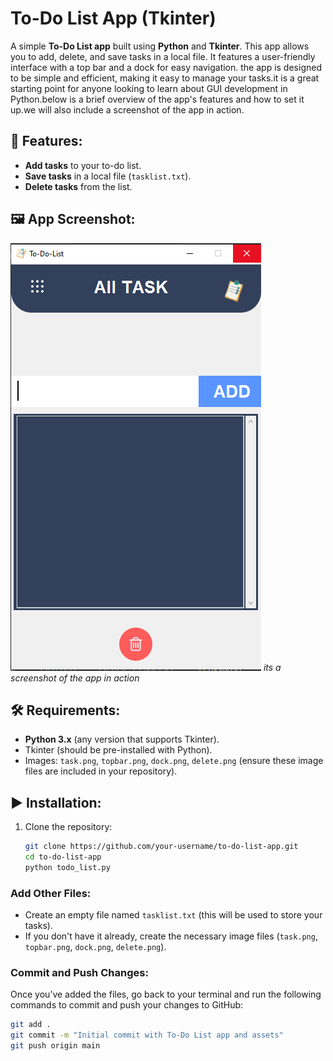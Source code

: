 # To-Do List App (Tkinter)

A simple **To-Do List app** built using **Python** and **Tkinter**.
This app allows you to add, delete, and save tasks in a local file. It features a user-friendly interface with a top bar and a dock for easy navigation. the app is designed to be simple and efficient, making it easy to manage your tasks.it is a great starting point for anyone looking to learn about GUI development in Python.below is a brief overview of the app's features and how to set it up.we will also include a screenshot of the app in action.

## 📝 Features:
- **Add tasks** to your to-do list.
- **Save tasks** in a local file (`tasklist.txt`).
- **Delete tasks** from the list.

## 🖼 App Screenshot:
![App Screenshot](screenshot.png) *its a screenshot of the app in action*

## 🛠️ Requirements:
- **Python 3.x** (any version that supports Tkinter).
- Tkinter (should be pre-installed with Python).
- Images: `task.png`, `topbar.png`, `dock.png`, `delete.png` (ensure these image files are included in your repository).

## ▶️ Installation:

1. Clone the repository:
   ```bash
   git clone https://github.com/your-username/to-do-list-app.git
   cd to-do-list-app
   python todo_list.py

### **Add Other Files**:
- Create an empty file named `tasklist.txt` (this will be used to store your tasks).
- If you don't have it already, create the necessary image files (`task.png`, `topbar.png`, `dock.png`, `delete.png`).

### **Commit and Push Changes**:
Once you’ve added the files, go back to your terminal and run the following commands to commit and push your changes to GitHub:

```bash
git add .
git commit -m "Initial commit with To-Do List app and assets"
git push origin main




